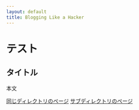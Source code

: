 ```yaml
---
layout: default
title: Blogging Like a Hacker
---
```


テスト
======

タイトル
---------

本文

[同じディレクトリのページ](/subdir/hoge.html)
[サブディレクトリのページ](/subdir/hoge.html)
